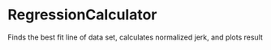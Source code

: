 # RegressionCalculator
Finds the best fit line of data set, calculates normalized jerk, and plots result 
